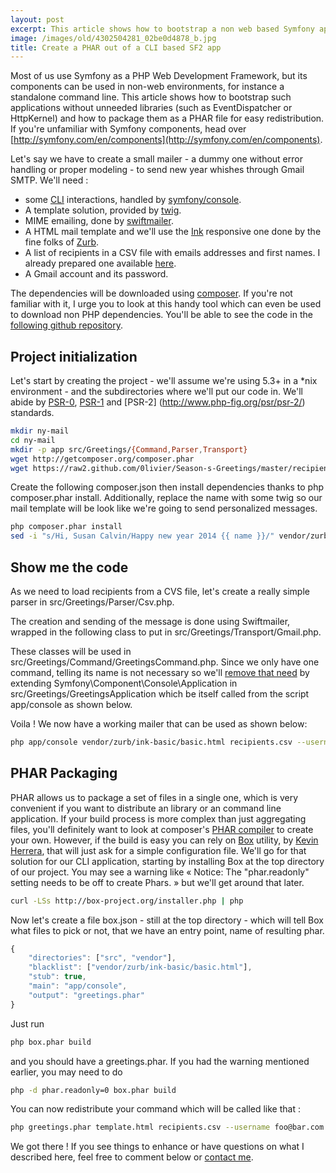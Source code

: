 ```yaml
---
layout: post
excerpt: This article shows how to bootstrap a non web based Symfony app.
image: /images/old/4302504281_02be0d4878_b.jpg
title: Create a PHAR out of a CLI based SF2 app 
---
```


Most of us use Symfony as a PHP Web Development Framework, but its components can be used in non-web environments,
for instance a standalone command line. This article shows how to bootstrap such applications without unneeded libraries (such as EventDispatcher or HttpKernel)
and how to package them as a PHAR file for easy redistribution. If you're unfamiliar with Symfony components, head over [http://symfony.com/en/components](http://symfony.com/en/components).

Let's say we have to create a small mailer - a dummy one without error handling or proper modeling - to send new year whishes through Gmail SMTP. We'll need :

+ some [CLI](https://en.wikipedia.org/wiki/Command-line_interface) interactions, handled by [symfony/console](http://symfony.com/doc/current/components/console/).
+ A template solution, provided by [twig](http://twig.sensiolabs.org).
+ MIME emailing, done by [swiftmailer](http://swiftmailer.org).
+ A HTML mail template and we'll use the [Ink](http://zurb.com/ink/) responsive one done by the fine folks of [Zurb](http://zurb.com/).
+ A list of recipients in a CSV file with emails addresses and first names. I already prepared one available [here](https://raw2.github.com/0livier/Season-s-Greetings/master/recipients.csv).
+ A Gmail account and its password.

The dependencies will be downloaded using [composer](https://getcomposer.org). If you're not familiar with it, I urge you to look at this handy tool which can even be used to download non PHP dependencies. You'll be able to see the code in the [following github repository](https://github.com/0livier/Season-s-Greetings).

## Project initialization
Let's start by creating the project - we'll assume we're using 5.3+ in a \*nix environment - and the subdirectories where we'll put our code in.
We'll abide by [PSR-0](http://www.php-fig.org/psr/psr-0/), [PSR-1](http://www.php-fig.org/psr/psr-1/) and [PSR-2] (http://www.php-fig.org/psr/psr-2/) standards.

```bash
mkdir ny-mail
cd ny-mail
mkdir -p app src/Greetings/{Command,Parser,Transport}
wget http://getcomposer.org/composer.phar
wget https://raw2.github.com/0livier/Season-s-Greetings/master/recipients.csv
```

Create the following composer.json then install dependencies thanks to php composer.phar install. Additionally, replace the name with some twig so our mail
template will be look like we're going to send personalized messages.

<script src="http://gist-it.appspot.com/github/0livier/Season-s-Greetings/blob/master/composer.json?footer=minimal"></script>

```bash
php composer.phar install
sed -i "s/Hi, Susan Calvin/Happy new year 2014 {{ name }}/" vendor/zurb/ink-basic/basic.html
```

## Show me the code
As we need to load recipients from a CVS file, let's create a really simple parser in src/Greetings/Parser/Csv.php.

<script src="http://gist-it.appspot.com/github/0livier/Season-s-Greetings/blob/master/src/Greetings/Parser/Csv.php?footer=minimal"></script>

The creation and sending of the message is done using Swiftmailer, wrapped in the following class to put in src/Greetings/Transport/Gmail.php.

<script src="http://gist-it.appspot.com/github/0livier/Season-s-Greetings/blob/master/src/Greetings/Transport/Gmail.php?footer=minimal"></script>

These classes will be used in src/Greetings/Command/GreetingsCommand.php. Since we only have one command, telling its name is not necessary
so we'll [remove that need](http://symfony.com/doc/master/components/console/single_command_tool.html) by extending Symfony\\Component\\Console\\Application
in src/Greetings/GreetingsApplication which be itself called from the script app/console as shown below.

<script src="http://gist-it.appspot.com/github/0livier/Season-s-Greetings/blob/master/src/Greetings/Command/GreetingsCommand.php?footer=minimal"></script>

<script src="http://gist-it.appspot.com/github/0livier/Season-s-Greetings/blob/master/src/Greetings/GreetingsApplication.php?footer=minimal"></script>

<script src="http://gist-it.appspot.com/github/0livier/Season-s-Greetings/blob/master/app/console?footer=minimal"></script>

Voila ! We now have a working mailer that can be used as shown below:

```bash
php app/console vendor/zurb/ink-basic/basic.html recipients.csv --username foo@bar.com -p CorrectHorseBatteryStaple
```

## PHAR Packaging

PHAR allows us to package a set of files in a single one, which is very convenient if you want to
distribute an library or an command line application. If your build process is more complex than just aggregating files,
you'll definitely want to look at composer's [PHAR compiler](https://github.com/composer/composer/blob/master/src/Composer/Compiler.php)
to create your own. However, if the build is easy you can rely on [Box](http://box-project.org/) utility, by [Kevin Herrera](https://github.com/kherge),
that will just ask for a simple configuration file.
We'll go for that solution for our CLI application, starting by installing Box at the top directory of our project. You may see a warning
like « Notice: The "phar.readonly" setting needs to be off to create Phars. » but we'll get around that later.

```bash
curl -LSs http://box-project.org/installer.php | php
```

Now let's create a file box.json - still at the top directory - which will tell Box what files to pick or not, that we have an entry point, name of resulting phar.

```javascript
{
    "directories": ["src", "vendor"],
    "blacklist": ["vendor/zurb/ink-basic/basic.html"],
    "stub": true,
    "main": "app/console",
    "output": "greetings.phar"
}
```

Just run

```bash
php box.phar build
```

and you should have a greetings.phar. If you had the warning mentioned earlier, you may need to do

```bash
php -d phar.readonly=0 box.phar build
```

You can now redistribute your command which will be called like that :

```bash
php greetings.phar template.html recipients.csv --username foo@bar.com -p CorrectHorseBatteryStaple
```

We got there ! If you see things to enhance or have questions on what I described here, feel free to comment below or [contact me](http://yet.another.linux-nerd.com/contact).
